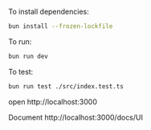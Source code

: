 To install dependencies:
```sh
bun install --frozen-lockfile 
```

To run:
```sh
bun run dev
```

To test:
```sh
bun run test ./src/index.test.ts
```

open http://localhost:3000

Document http://localhost:3000/docs/UI
